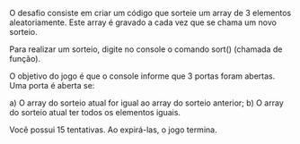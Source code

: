 O desafio consiste em criar um código que sorteie um array de 3 elementos aleatoriamente. Este array é gravado a cada vez que se chama um novo sorteio.

Para realizar um sorteio, digite no console o comando sort() (chamada de função).

O objetivo do jogo é que o console informe que 3 portas foram abertas. Uma porta é aberta se:

a) O array do sorteio atual for igual ao array do sorteio anterior;
b) O array do sorteio atual ter todos os elementos iguais.

Você possui 15 tentativas. Ao expirá-las, o jogo termina.
